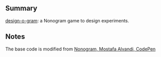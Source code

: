 ## Summary

[design-o-gram](https://statbiscuit.github.io/mini_games/design-o-gram/index.html): a Nonogram game to design experiments.

## Notes

The base code is modified from [Nonogram, Mostafa Alvandi, CodePen](https://codepen.io/alvandisetvat/pen/oNBwvWK)
